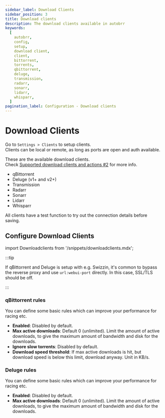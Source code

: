```yaml
---
sidebar_label: Download Clients
sidebar_position: 3
title: Download clients
description: The download clients available in autobrr
keywords:
  [
    autobrr,
    config,
    setup,
    download client,
    client,
    bittorrent,
    torrents,
    qbittorrent,
    deluge,
    transmission,
    radarr,
    sonarr,
    lidarr,
    whisparr,
  ]
pagination_label: Configuration - Download clients
---
```


# Download Clients

Go to `Settings > Clients` to setup clients.  
Clients can be local or remote, as long as ports are open and auth available.

These are the available download clients.  
Check [Supported download clients and actions #2](https://github.com/autobrr/autobrr/issues/2) for more info.

- qBittorrent
- Deluge (v1+ and v2+)
- Transmission
- Radarr
- Sonarr
- Lidarr
- Whisparr

All clients have a test function to try out the connection details before saving.

## Configure Download Clients

import Downloadclients from '/snippets/downloadclients.mdx';

<Downloadclients/>

:::tip

If qBittorrent and Deluge is setup with e.g. Swizzin, it's common to bypass the reverse proxy and use `url:webui-port` directly. In this case, SSL/TLS should be off.

:::

### qBittorrent rules

You can define some basic rules which can improve your performance for racing etc.

- **Enabled**: Disabled by default.
- **Max active downloads**: Default 0 (unlimited). Limit the amount of active downloads, to give the maximum amount of bandwidth and disk for the downloads.
- **Ignore slow torrents**: Disabled by default.
- **Download speed threshold**: If max active downloads is hit, but download speed is below this limit, download anyway. Unit in KB/s.

### Deluge rules

You can define some basic rules which can improve your performance for racing etc.

- **Enabled**: Disabled by default.
- **Max active downloads**: Default 0 (unlimited). Limit the amount of active downloads, to give the maximum amount of bandwidth and disk for the downloads.
